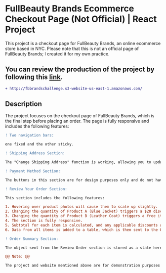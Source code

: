 # FullBeauty Brands Ecommerce Checkout Page (Not Official) | React Project

This project is a checkout page for FullBeauty Brands, an online ecommerce store based in NYC. Please note that this is not an official page of FullBeauty Brands; I created it for my own practice.

## You can review the production of the project by following this [link](http://fbbrandschallenge.s3-website-us-east-1.amazonaws.com/).

```diff
+ http://fbbrandschallenge.s3-website-us-east-1.amazonaws.com/
```

## Description

The project focuses on the checkout page of FullBeauty Brands, which is the final step before placing an order. The page is fully responsive and includes the following features:

```diff
! Two navigation bars:

one fixed and the other sticky.

! Shipping Address Section:

The "Change Shipping Address" function is working, allowing you to update the shipping details.

! Payment Method Section:

The buttons in this section are for design purposes only and do not have any functionality.

! Review Your Order Section:

This section includes the following features:

1. Hovering over product photos will cause them to scale up slightly.
2. Changing the quantity of Product A (Blue Jacket) triggers a $20 discount for every 2 items, which is subtracted from the list price.
3. Changing the quantity of Product B (Leather Coat) triggers a free item for every 2 selections.
4. The section is fully responsive.
5. Subtotal for each item is calculated, and any applicable discounts are subtracted from the subtotal.
6. Data from all items is added to a table, which is then sent to the Order Summary section.

! Order Summary Section:

The object sent from the Review Order section is stored as a state here. Shipping and tax are applied to the subtotal, and the total order amount is displayed as OrderTotal.

@@ Note: @@

The project and website mentioned above are for demonstration purposes and do not involve actual transactions with FullBeauty Brands.
```
